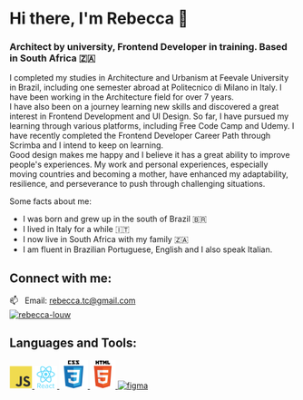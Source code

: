 # Hi there, I'm Rebecca 👋

### Architect by university, Frontend Developer in training. Based in South Africa 🇿🇦


I completed my studies in Architecture and Urbanism at Feevale University in Brazil, including one semester abroad at Politecnico di Milano in Italy. I have been working in the Architecture field for over 7 years.
<br>
I have also been on a journey learning new skills and discovered a great interest in Frontend Development and UI Design. So far, I have pursued my learning through various platforms, including Free Code Camp and Udemy. I have recently completed the Frontend Developer Career Path through Scrimba and I intend to keep on learning. 
<br>
Good design makes me happy and I believe it has a great ability to improve people's experiences.
My work and personal experiences, especially moving countries and becoming a mother, have enhanced my adaptability, resilience, and perseverance to push through challenging situations.

Some facts about me:
- I was born and grew up in the south of Brazil 🇧🇷
- I lived in Italy for a while 🇮🇹 
- I now live in South Africa with my family 🇿🇦
- I am fluent in Brazilian Portuguese, English and I also speak Italian.


## Connect with me:
📫 &nbsp; Email: rebecca.tc@gmail.com
<br>
<a href="https://www.linkedin.com/in/rebecca-muller-louw/" target="blank"><img align="center" src="https://raw.githubusercontent.com/rahuldkjain/github-profile-readme-generator/master/src/images/icons/Social/linked-in-alt.svg" alt="rebecca-louw" height="22" width="30" /></a> 
<br>

## Languages and Tools:
<p align="left"> <a href="https://developer.mozilla.org/en-US/docs/Web/JavaScript" target="_blank" rel="noreferrer"> <img src="https://raw.githubusercontent.com/devicons/devicon/master/icons/javascript/javascript-original.svg" alt="javascript" width="40" height="40"/> </a> <a href="https://reactjs.org/" target="_blank" rel="noreferrer"> <img src="https://raw.githubusercontent.com/devicons/devicon/master/icons/react/react-original-wordmark.svg" alt="react" width="40" height="40"/> </a> 
<a href="https://www.w3schools.com/css/" target="_blank" rel="noreferrer"> <img src="https://raw.githubusercontent.com/devicons/devicon/master/icons/css3/css3-original-wordmark.svg" alt="css3" width="50" height="50"/> </a> 
<a href="https://www.w3schools.com/html/" target="_blank" rel="noreferrer"> <img src="https://raw.githubusercontent.com/devicons/devicon/master/icons/html5/html5-original-wordmark.svg" alt="html5" width="45" height="50"/> </a>  
<a href="https://www.figma.com/" target="_blank" rel="noreferrer"> <img src="https://www.vectorlogo.zone/logos/figma/figma-icon.svg" alt="figma" width="40" height="40"/> </a> </p>




